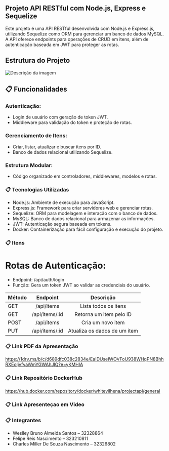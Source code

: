 ## Projeto API RESTful com Node.js, Express e Sequelize


Este projeto é uma API RESTful desenvolvida com Node.js e Express.js, utilizando Sequelize como ORM para gerenciar um banco de dados MySQL. 
A API oferece endpoints para operações de CRUD em itens, além de autenticação baseada em JWT para proteger as rotas.

## Estrutura do Projeto

![Descrição da imagem](https://i.ibb.co/CPPxPTH/estrutura.png)


## 📋 Funcionalidades

### Autenticação:

* Login de usuário com geração de token JWT.
* Middleware para validação do token e proteção de rotas.

### Gerenciamento de Itens:

* Criar, listar, atualizar e buscar itens por ID.
* Banco de dados relacional utilizando Sequelize.

### Estrutura Modular:

* Código organizado em controladores, middlewares, modelos e rotas.


### 📋 Tecnologias Utilizadas


* Node.js: Ambiente de execução para JavaScript.
* Express.js: Framework para criar servidores web e gerenciar rotas.
* Sequelize: ORM para modelagem e interação com o banco de dados.
* MySQL: Banco de dados relacional para armazenar as informações.
* JWT: Autenticação segura baseada em tokens.
* Docker: Containerização para fácil configuração e execução do projeto.


### 📋 Itens

# Rotas de Autenticação:

* Endpoint: /api/auth/login
* Função: Gera um token JWT ao validar as credenciais do usuário.

| Método       | Endpoint       | Descrição               |
| :---         |     :---:      |          :---:           |
| GET          | /api/items     | Lista todos os itens    |
| GET          | /api/items/:id	| Retorna um item pelo ID |
| POST         | /api/items     | Cria um novo item       |
| PUT          | /api/items/:id | Atualiza os dados de um item|

### 📋 Link PDF da Apresentação

https://1drv.ms/b/c/d689dfc038c2834e/EaIDUseIWOVFoU938WHqPN8BhhRXEoIjvfvaWmYGWAhJlQ?e=yKMHIA

### 📋 Link Repositório DockerHub

https://hub.docker.com/repository/docker/whitevilhena/projectapi/general

### 📋 Link Apresenteçao em Video




### 📋 Integrantes

* Weslley Bruno Almeida Santos – 32328864
* Felipe Reis Nascimento – 323210811
* Charles Miller De Souza Nascimento – 32326802
